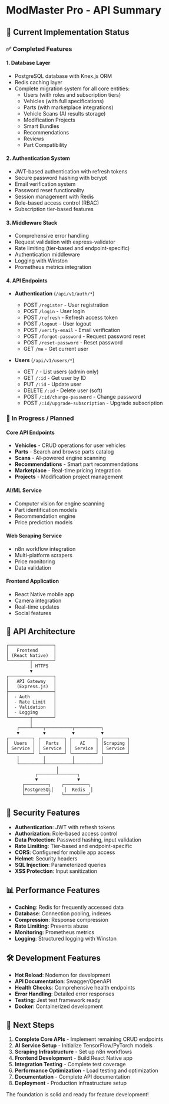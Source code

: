 # ModMaster Pro - API Summary

## 🚀 Current Implementation Status

### ✅ Completed Features

#### 1. **Database Layer** 
- PostgreSQL database with Knex.js ORM
- Redis caching layer
- Complete migration system for all core entities:
  - Users (with roles and subscription tiers)
  - Vehicles (with full specifications)
  - Parts (with marketplace integrations)
  - Vehicle Scans (AI results storage)
  - Modification Projects
  - Smart Bundles
  - Recommendations
  - Reviews
  - Part Compatibility

#### 2. **Authentication System**
- JWT-based authentication with refresh tokens
- Secure password hashing with bcrypt
- Email verification system
- Password reset functionality
- Session management with Redis
- Role-based access control (RBAC)
- Subscription tier-based features

#### 3. **Middleware Stack**
- Comprehensive error handling
- Request validation with express-validator
- Rate limiting (tier-based and endpoint-specific)
- Authentication middleware
- Logging with Winston
- Prometheus metrics integration

#### 4. **API Endpoints**
- **Authentication** (`/api/v1/auth/*`)
  - POST `/register` - User registration
  - POST `/login` - User login
  - POST `/refresh` - Refresh access token
  - POST `/logout` - User logout
  - POST `/verify-email` - Email verification
  - POST `/forgot-password` - Request password reset
  - POST `/reset-password` - Reset password
  - GET `/me` - Get current user

- **Users** (`/api/v1/users/*`)
  - GET `/` - List users (admin only)
  - GET `/:id` - Get user by ID
  - PUT `/:id` - Update user
  - DELETE `/:id` - Delete user (soft)
  - POST `/:id/change-password` - Change password
  - POST `/:id/upgrade-subscription` - Upgrade subscription

### 🚧 In Progress / Planned

#### Core API Endpoints
- **Vehicles** - CRUD operations for user vehicles
- **Parts** - Search and browse parts catalog
- **Scans** - AI-powered engine scanning
- **Recommendations** - Smart part recommendations
- **Marketplace** - Real-time pricing integration
- **Projects** - Modification project management

#### AI/ML Service
- Computer vision for engine scanning
- Part identification models
- Recommendation engine
- Price prediction models

#### Web Scraping Service
- n8n workflow integration
- Multi-platform scrapers
- Price monitoring
- Data validation

#### Frontend Application
- React Native mobile app
- Camera integration
- Real-time updates
- Social features

## 📡 API Architecture

```
┌─────────────────┐
│   Frontend      │
│ (React Native)  │
└────────┬────────┘
         │ HTTPS
         ▼
┌─────────────────┐
│   API Gateway   │
│   (Express.js)  │
├─────────────────┤
│  - Auth         │
│  - Rate Limit   │
│  - Validation   │
│  - Logging      │
└────────┬────────┘
         │
    ┌────┴────┬──────────┬──────────┐
    ▼         ▼          ▼          ▼
┌─────────┐ ┌─────────┐ ┌─────────┐ ┌─────────┐
│  Users  │ │  Parts  │ │   AI    │ │Scraping │
│ Service │ │ Service │ │ Service │ │ Service │
└─────────┘ └─────────┘ └─────────┘ └─────────┘
    │         │          │          │
    └─────────┴──────────┴──────────┘
                   │
           ┌───────┴───────┐
           ▼               ▼
      ┌─────────┐    ┌─────────┐
      │PostgreSQL│    │  Redis  │
      └─────────┘    └─────────┘
```

## 🔐 Security Features

- **Authentication**: JWT with refresh tokens
- **Authorization**: Role-based access control
- **Data Protection**: Password hashing, input validation
- **Rate Limiting**: Tier-based and endpoint-specific
- **CORS**: Configured for mobile app access
- **Helmet**: Security headers
- **SQL Injection**: Parameterized queries
- **XSS Protection**: Input sanitization

## 📊 Performance Features

- **Caching**: Redis for frequently accessed data
- **Database**: Connection pooling, indexes
- **Compression**: Response compression
- **Rate Limiting**: Prevents abuse
- **Monitoring**: Prometheus metrics
- **Logging**: Structured logging with Winston

## 🛠️ Development Features

- **Hot Reload**: Nodemon for development
- **API Documentation**: Swagger/OpenAPI
- **Health Checks**: Comprehensive health endpoints
- **Error Handling**: Detailed error responses
- **Testing**: Jest test framework ready
- **Docker**: Containerized development

## 📝 Next Steps

1. **Complete Core APIs** - Implement remaining CRUD endpoints
2. **AI Service Setup** - Initialize TensorFlow/PyTorch models
3. **Scraping Infrastructure** - Set up n8n workflows
4. **Frontend Development** - Build React Native app
5. **Integration Testing** - Complete test coverage
6. **Performance Optimization** - Load testing and optimization
7. **Documentation** - Complete API documentation
8. **Deployment** - Production infrastructure setup

The foundation is solid and ready for feature development!